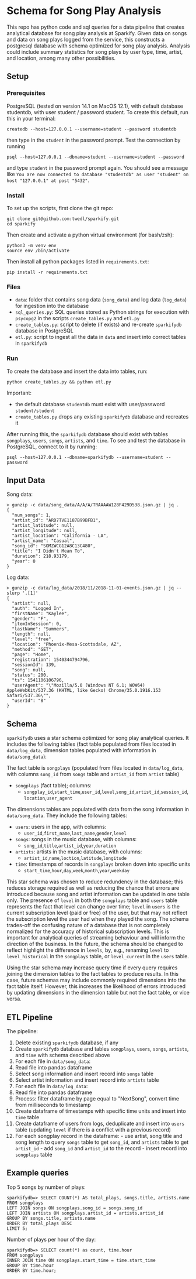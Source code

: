 # Schema for Song Play Analysis 

This repo has python code and sql queries for a data pipeline that creates analytical database for song play analysis at Sparkify. Given data on songs and data on song plays logged from the service, this constructs a postgresql database with schema optimized for song play analysis. Analysis could include summary statistics for song plays by user type, time, artist, and location, among many other possibilities.

## Setup

### Prerequisites

PostgreSQL (tested on version 14.1 on MacOS 12.1), with default database studentdb, with user student / password student. To create this default, run this in your terminal:

```
createdb --host=127.0.0.1 --username=student --password studentdb
```
then type in the `student` in the password prompt. Test the connection by running
```
psql --host=127.0.0.1 --dbname=student --username=student --password
```
and type `student` in the password prompt again. You should see a message like `You are now connected to database "studentdb" as user "student" on host "127.0.0.1" at post "5432"`.

### Install

To set up the scripts, first clone the git repo:
```
git clone git@github.com:twedl/sparkify.git
cd sparkify
```
Then create and activate a python virtual environment (for bash/zsh):
```
python3 -m venv env 
source env /bin/activate
```
Then install all python packages listed in `requirements.txt`:
```
pip install -r requirements.txt
```

### Files

* `data`: folder that contains song data (`song_data`) and log data (`log_data`) for ingestion into the database
* `sql_queries.py`: SQL queries stored as Python strings for execution with `psycopg2` in the scripts `create_tables.py` and `etl.py`
* `create_tables.py`: script to delete (if exists) and re-create `sparkifydb` database in PostgreSQL
* `etl.py`: script to ingest all the data in `data` and insert into correct tables in `sparkifydb`

### Run

To create the database and insert the data into tables, run:
```
python create_tables.py && python etl.py
```

Important:
- the default database `studentdb` must exist with user/password `student/student`
- `create_tables.py` drops any existing `sparkifydb` database and recreates it

After running this, the `sparkifydb` database should exist with tables `songplays`, `users`, `songs`, `artists`, and `time`. To see and test the database in PostgreSQL, connect to it by running:
```
psql --host=127.0.0.1 --dbname=sparkifydb --username=student --password
```

## Input Data

Song data:
```
> gunzip -c data/song_data/A/A/A/TRAAAAW128F429D538.json.gz | jq .
{
  "num_songs": 1,
  "artist_id": "ARD7TVE1187B99BFB1",
  "artist_latitude": null,
  "artist_longitude": null,
  "artist_location": "California - LA",
  "artist_name": "Casual",
  "song_id": "SOMZWCG12A8C13C480",
  "title": "I Didn't Mean To",
  "duration": 218.93179,
  "year": 0
}
```

Log data:
```
> gunzip -c data/log_data/2018/11/2018-11-01-events.json.gz | jq --slurp '.[1]'
{
  "artist": null,
  "auth": "Logged In",
  "firstName": "Kaylee",
  "gender": "F",
  "itemInSession": 0,
  "lastName": "Summers",
  "length": null,
  "level": "free",
  "location": "Phoenix-Mesa-Scottsdale, AZ",
  "method": "GET",
  "page": "Home",
  "registration": 1540344794796,
  "sessionId": 139,
  "song": null,
  "status": 200,
  "ts": 1541106106796,
  "userAgent": "\"Mozilla/5.0 (Windows NT 6.1; WOW64) AppleWebKit/537.36 (KHTML, like Gecko) Chrome/35.0.1916.153 Safari/537.36\"",
  "userId": "8"
}
```

## Schema

`sparkifydb` uses a star schema optimized for song play analytical queries. It includes the following tables (fact table populated from files located in `data/log_data`, dimension tables populated with information in `data/song_data`):

The fact table is `songplays` (populated from files located in `data/log_data`, with columns `song_id` from `songs` table and `artist_id` from `artist` table)
- `songplays` (fact table); columns: 
  - `songplay_id`,`start_time`,`user_id`,`level`,`song_id`,`artist_id`,`session_id`,`location`,`user_agent`

The dimensions tables are populated with data from the song information in `data/song_data`. They include the following tables:

- `users`: users in the app, with columns: 
  - `user_id`,`first_name`,`last_name`,`gender`,`level`
- `songs`: songs in the music database, with columns:
  - `song_id`,`title`,`artist_id`,`year`,`duration`
- `artists`: artists in the music database, with columns:
  - `artist_id`,`name`,`loction`,`latitude`,`longitude`
- `time`: timestamps of records in `songplays` broken down into specific units
  - `start_time`,`hour`,`day`,`week`,`month`,`year`,`weekday`

This star schema was chosen to reduce redundency in the database; this reduces storage required as well as reducing the chance that errors are introduced because song and artist information can be updated in one table only. The presence of `level` in both the `songplays` table and `users` table represents the fact that level can change over time; `level` in `users` is the current subscription level (paid or free) of the user, but that may not reflect the subscription level the user had when they played the song. The schema trades-off the confusing nature of a database that is not completely normalized for the accuracy of historical subscription levels. This is important for analytical queries of streaming behaviour and will inform the direction of the business. In the future, the schema should be changed to reflect highlight the difference in `levels`, by, e.g., renaming `level` to `level_historical` in the `songplays` table, or `level_current` in the `users` table.

Using the star schema may increase query time if every query requires joining the dimension tables to the fact tables to produce results. In this case, future schemas may include commonly required dimensions into the fact table itself. However, this increases the likelihood of errors introduced by updating dimensions in the dimension table but not the fact table, or vice versa.

## ETL Pipeline

The pipeline: 

1. Delete existing `sparkifydb` database, if any
2. Create `sparkifydb` database and tables `songplays`, `users`, `songs`, `artists`, and `time` with schema described above
3. For each file in `data/song_data`:
  1. Read file into pandas dataframe
  2. Select song information and insert record into `songs` table
  3. Select artist information and insert record into `artists` table
4. For each file in `data/log_data`:
  1. Read file into pandas dataframe
  2. Process: filter dataframe by page equal to "NextSong", convert time from milliseconds to timestamp
  3. Create dataframe of timestamps with specific time units and insert into `time` table
  4. Create dataframe of users from logs, deduplicate and insert into `users` table (updating `level` if there is a conflict with a previous record)
  5. For each songplay record in the dataframe:
    - use artist, song title and song length to query `songs` table to get `song_id`, and `artists` table to get `artist_id`
    - add `song_id` and `artist_id` to the record
    - insert record into `songplays` table

## Example queries

Top 5 songs by number of plays:
```
sparkifydb=> SELECT COUNT(*) AS total_plays, songs.title, artists.name
FROM songplays
LEFT JOIN songs ON songplays.song_id = songs.song_id
LEFT JOIN artists ON songplays.artist_id = artists.artist_id
GROUP BY songs.title, artists.name
ORDER BY total_plays DESC
LIMIT 5;
```

Number of plays per hour of the day:
```
sparkifydb=> SELECT count(*) as count, time.hour
FROM songplays
INNER JOIN time ON songplays.start_time = time.start_time
GROUP BY time.hour
ORDER BY time.hour;
```
